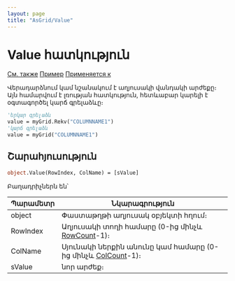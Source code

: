```yaml
---
layout: page
title: "AsGrid/Value"
---
```



# Value հատկություն

[См. также](../AsGrid.md) [Пример](../../Examples/E_AsGrid_AddRow_Value.html) [Применяется к](../AsGrid.md) 


Վերադարձնում կամ նշանակում է աղյուսակի վանդակի արժեքը։  
Այն համարվում է լռության հատկություն, հետևաբար կարելի է օգտագործել կարճ գրելաձևը։ 

``` vb
'երկար գրելաձև
value = myGrid.Rekv("COLUMNNAME1")
'կարճ գրելաձև
value = myGrid("COLUMNNAME1")
``` 

## Շարահյուսություն

``` vb
object.Value(RowIndex, ColName) = [sValue]
```

Բաղադրիչներն են՝


| Պարամետր  | Նկարագրություն |
|--|--|
| object | Փաստաթղթի աղյուսակ օբյեկտի հղում։ |
| RowIndex | Աղյուսակի տողի համարը (0-ից մինչև [RowCount](RowCount.md)-1)։ |
| ColName| Սյունակի ներքին անունը կամ համարը (0-ից մինչև [ColCount](ColCount.md)-1)։ |
| sValue | նոր արժեք։ |

